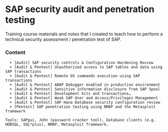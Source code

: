 # SAP security audit and penetration testing

Training course materials and notes that I created to teach how to perform a technical security assessment / penetration test of SAP.

### Content
```
  ➤ [Audit] SAP security controls & Configuration Hardening Review
  ➤ [Audit & Pentest] Unauthorized access to SAP tables and data using SAP transactions
  ➤ [Audit & Pentest] Remote OS commands execution using SAP transactions 
  ➤ [Audit & Pentest] ABAP Debugger enabled in production environment 
  ➤ [Audit & Pentest] Sensitive information disclosure from SAP Spool 
  ➤ [Audit & Pentest] Development kits and transactions… 
  ➤ [Audit & Pentest] Weak SAP User and Access/Privileges Management
  ➤ [Audit & Pentest] SAP Hana Database security configuration review 
  ➤ [Pentest] SAP penetration testing using NMAP and the Metasploit framework

Tools: SAPgui, John (password cracker tool), Database clients (e.g. HDBSQL, SQL*plus), NMAP, Metasploit framework.
